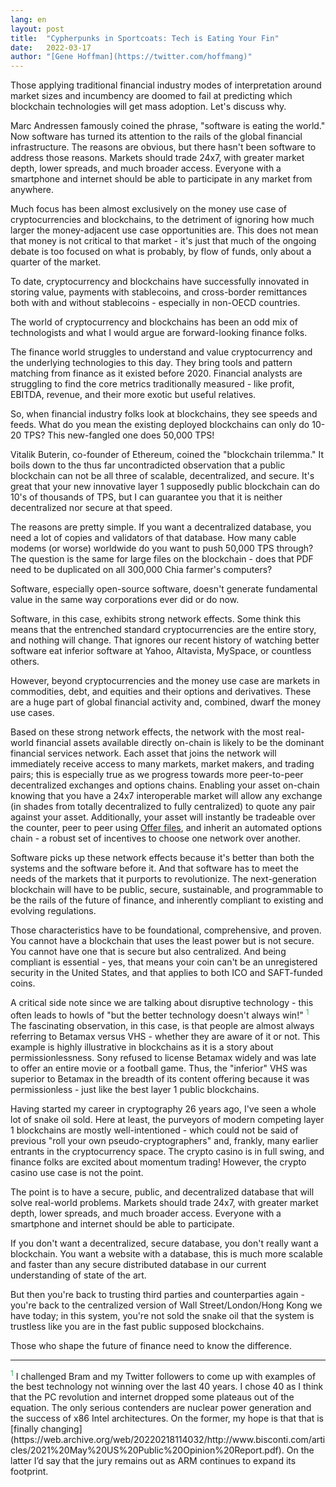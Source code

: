 ```yaml
---
lang: en
layout: post
title:  "Cypherpunks in Sportcoats: Tech is Eating Your Fin"
date:   2022-03-17
author: "[Gene Hoffman](https://twitter.com/hoffmang)"
---
```


Those applying traditional financial industry modes of interpretation around market sizes and incumbency are doomed to fail at predicting which blockchain technologies will get mass adoption. Let's discuss why.

Marc Andressen famously coined the phrase, "software is eating the world." Now software has turned its attention to the rails of the global financial infrastructure. The reasons are obvious, but there hasn't been software to address those reasons. Markets should trade 24x7, with greater market depth, lower spreads, and much broader access. Everyone with a smartphone and internet should be able to participate in any market from anywhere.

Much focus has been almost exclusively on the money use case of cryptocurrencies and blockchains, to the detriment of ignoring how much larger the money-adjacent use case opportunities are. This does not mean that money is not critical to that market - it's just that much of the ongoing debate is too focused on what is probably, by flow of funds, only about a quarter of the market. 

To date, cryptocurrency and blockchains have successfully innovated in storing value, payments with stablecoins, and cross-border remittances both with and without stablecoins - especially in non-OECD countries. 

The world of cryptocurrency and blockchains has been an odd mix of technologists and what I would argue are forward-looking finance folks.

The finance world struggles to understand and value cryptocurrency and the underlying technologies to this day. They bring tools and pattern matching from finance as it existed before 2020. Financial analysts are struggling to find the core metrics traditionally measured - like profit, EBITDA, revenue, and their more exotic but useful relatives. 

So, when financial industry folks look at blockchains, they see speeds and feeds. What do you mean the existing deployed blockchains can only do 10-20 TPS? This new-fangled one does 50,000 TPS!

Vitalik Buterin, co-founder of Ethereum, coined the "blockchain trilemma." It boils down to the thus far uncontradicted observation that a public blockchain can not be all three of scalable, decentralized, and secure. It's great that your new innovative layer 1 supposedly public blockchain can do 10's of thousands of TPS, but I can guarantee you that it is neither decentralized nor secure at that speed.

The reasons are pretty simple. If you want a decentralized database, you need a lot of copies and validators of that database. How many cable modems (or worse) worldwide do you want to push 50,000 TPS through? The question is the same for large files on the blockchain - does that PDF need to be duplicated on all 300,000 Chia farmer's computers?

Software, especially open-source software, doesn't generate fundamental value in the same way corporations ever did or do now.

Software, in this case, exhibits strong network effects. Some think this means that the entrenched standard cryptocurrencies are the entire story, and nothing will change. That ignores our recent history of watching better software eat inferior software at Yahoo, Altavista, MySpace, or countless others.

However, beyond cryptocurrencies and the money use case are markets in commodities, debt, and equities and their options and derivatives. These are a huge part of global financial activity and, combined, dwarf the money use cases.

Based on these strong network effects, the network with the most real-world financial assets available directly on-chain is likely to be the dominant financial services network. Each asset that joins the network will immediately receive access to many markets, market makers, and trading pairs; this is especially true as we progress towards more peer-to-peer decentralized exchanges and options chains. Enabling your asset on-chain knowing that you have a 24x7 interoperable market will allow any exchange (in shades from totally decentralized to fully centralized) to quote any pair against your asset. Additionally, your asset will instantly be tradeable over the counter, peer to peer using [Offer files](https://www.chia.net/2022/01/12/chia-offers-are-here.en.html), and inherit an automated options chain - a robust set of incentives to choose one network over another.

Software picks up these network effects because it's better than both the systems and the software before it. And that software has to meet the needs of the markets that it purports to revolutionize. The next-generation blockchain will have to be public, secure, sustainable, and programmable to be the rails of the future of finance, and inherently compliant to existing and evolving regulations.

Those characteristics have to be foundational, comprehensive, and proven. You cannot have a blockchain that uses the least power but is not secure. You cannot have one that is secure but also centralized. And being compliant is essential - yes, that means your coin can't be an unregistered security in the United States, and that applies to both ICO and SAFT-funded coins.

A critical side note since we are talking about disruptive technology - this often leads to howls of "but the better technology doesn't always win!" <sup style="color: #3aac59;">1</sup> The fascinating observation, in this case, is that people are almost always referring to Betamax versus VHS - whether they are aware of it or not. This example is highly illustrative in blockchains as it is a story about permissionlessness. Sony refused to license Betamax widely and was late to offer an entire movie or a football game. Thus, the "inferior" VHS was superior to Betamax in the breadth of its content offering because it was permissionless - just like the best layer 1 public blockchains.

Having started my career in cryptography 26 years ago, I've seen a whole lot of snake oil sold. Here at least, the purveyors of modern competing layer 1 blockchains are mostly well-intentioned - which could not be said of previous "roll your own pseudo-cryptographers" and, frankly, many earlier entrants in the cryptocurrency space. The crypto casino is in full swing, and finance folks are excited about momentum trading! However, the crypto casino use case is not the point.

The point is to have a secure, public, and decentralized database that will solve real-world problems. Markets should trade 24x7, with greater market depth, lower spreads, and much broader access. Everyone with a smartphone and internet should be able to participate.

If you don't want a decentralized, secure database, you don't really want a blockchain. You want a website with a database, this is much more scalable and faster than any secure distributed database in our current understanding of state of the art.

But then you're back to trusting third parties and counterparties again - you're back to the centralized version of Wall Street/London/Hong Kong we have today; in this system, you're not sold the snake oil that the system is trustless like you are in the fast public supposed blockchains.

Those who shape the future of finance need to know the difference.

<hr>
<sup style="color: #3aac59;">1</sup> I challenged Bram and my Twitter followers to come up with examples of the best technology not winning over the last 40 years. I chose 40 as I think that the PC revolution and internet dropped some plateaus out of the equation. The only serious contenders are nuclear power generation and the success of x86 Intel architectures. On the former, my hope is that that is [finally changing](https://web.archive.org/web/20220218114032/http://www.bisconti.com/articles/2021%20May%20US%20Public%20Opinion%20Report.pdf). On the latter I’d say that the jury remains out as ARM continues to expand its footprint.

